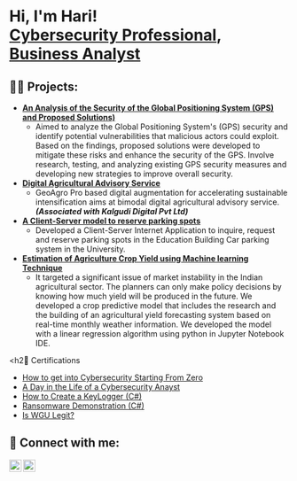 <h1>Hi, I'm Hari! <br/><a href="https://github.com/harisourabhkhs412">Cybersecurity Professional</a>, <a href="href="(https://www.linkedin.com/in/sourabh412/)">Business Analyst </a></h1>

<h2>👨‍💻 Projects:</h2>

- <b>[An Analysis of the Security of the Global Positioning System (GPS) and Proposed Solutions)](https://era.library.ualberta.ca/items/0612e319-4ca8-496e-9e4d-3ea5c6c5ae33)</b>
  - Aimed to analyze the Global Positioning System's (GPS) security and identify potential vulnerabilities that malicious actors could exploit. Based on the findings, proposed solutions were developed to mitigate these risks and enhance the security of the GPS. Involve research, testing, and analyzing existing GPS security measures and developing new strategies to improve overall security.
- <b>[Digital Agricultural Advisory Service](https://geoagropro.icarda.org/)</b>
  - GeoAgro Pro based digital augmentation for accelerating sustainable intensification aims at bimodal
digital agricultural advisory service. <b><i>(Associated with Kalgudi Digital Pvt Ltd)</b></i>
- <b>[A Client-Server model to reserve parking spots](https://github.com/harisourabhkhs412/client-Service)</b>
  - Developed a Client-Server Internet Application to inquire, request and reserve parking spots in the Education Building Car parking system in the University.
- <b>[Estimation of Agriculture Crop Yield using Machine learning Technique](https://drive.google.com/file/d/1E19dlRo8rRUgREtH77lqBISUF7ViP-ZW/view?usp=sharing)</b>
  - It targeted a significant issue of market instability in the Indian agricultural sector. The planners can only make policy decisions by knowing how much yield will be produced in the future. We developed a crop predictive model that includes the research and the building of an agricultural yield forecasting system based on real-time monthly weather information. We developed the model with a linear regression algorithm using python in Jupyter Notebook IDE.


<h2📜 Certifications</h2>

- [How to get into Cybersecurity Starting From Zero](https://www.youtube.com/watch?v=a83ASGn_V_s)
- [A Day in the Life of a Cybersecurity Anayst](https://www.youtube.com/watch?v=uHy3oM7NnoU)
- [How to Create a KeyLogger (C#)](https://www.youtube.com/watch?v=N-L9hklSlNk)
- [Ransomware Demonstration (C#)](https://www.youtube.com/watch?v=OfvdQeh79s0)
- [Is WGU Legit?](https://www.youtube.com/watch?v=E2MwRWxDBkA)

<h2> 🤳 Connect with me:</h2>


[<img align="left" alt="JoshMadakor | LinkedIn" width="22px" src="https://cdn.jsdelivr.net/npm/simple-icons@v3/icons/linkedin.svg" />][linkedin]
[<img align="left" alt="JoshMadakor | Instagram" width="22px" src="https://cdn.jsdelivr.net/npm/simple-icons@v3/icons/instagram.svg" />][instagram]


[instagram]: https://www.instagram.com/sourabh__412/
[linkedin]: https://www.linkedin.com/in/sourabh412/

<!--
**joshmadakor1/joshmadakor1** is a ✨ _special_ ✨ repository because its `README.md` (this file) appears on your GitHub profile.

Here are some ideas to get you started:

- 🔭 I’m currently working on ...
- 🌱 I’m currently learning ...
- 👯 I’m looking to collaborate on ...
- 🤔 I’m looking for help with ...
- 💬 Ask me about ...
- 📫 How to reach me: ...
- 😄 Pronouns: ...
- ⚡ Fun fact: ...
-->
